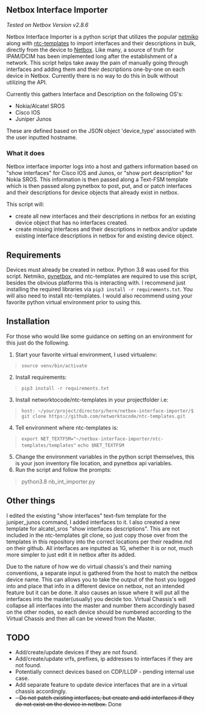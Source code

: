 ## Netbox Interface Importer

<em>Tested on Netbox Version v2.8.6</em>

Netbox Interface Importer is a python script that utilizes the popular [netmiko](https://github.com/ktbyers/netmiko) along with [ntc-templates](https://github.com/networktocode/ntc-templates) to import interfaces and their descriptions in bulk, directly from the device to [Netbox](https://github.com/netbox-community/netbox). Like many, a source of truth for IPAM/DCIM has been implemented long after the establishment of a network. This script helps take away the pain of manually going through interfaces and adding them and their descriptions one-by-one on each device in Netbox. Currently there is no way to do this in bulk without utilizing the API. 

Currently this gathers Interface and Description on the following OS's:

 - Nokia/Alcatel SROS
 - Cisco IOS
 - Juniper Junos


These are defined based on the JSON object 'device_type' associated with the user inputted hostname.

### What it does

Netbox interface importer logs into a host and gathers information based on "show interfaces" for Cisco IOS and Junos, or "show port description" for Nokia SROS. This information is then passed along a Text-FSM template which is then passed along pynetbox to post, put, and or patch interfaces and their descriptions for device objects that already exist in netbox. 

This script will:

 - create all new interfaces and their descriptions in netbox for an existing device object that has no interfaces created.
 - create missing interfaces and their descriptions in netbox and/or update existing interface descriptions in netbox for and existing device object.


## Requirements
Devices must already be created in netbox.
Python 3.8 was used for this script. Netmiko, [pynetbox](https://github.com/digitalocean/pynetbox), and ntc-templates are required to use this script, besides the obvious platforms this is interacting with. I recommend just installing the required libraries via `pip3 install -r requirements.txt`. You will also need to install ntc-templates.
I would also recommend using your favorite python virtual environment prior to using this.

## Installation

For those who would like some guidance on setting on an environment for this just do the following.

 1. Start your favorite virtual environment, I used virtualenv:
> `source venv/bin/activate`
 2. Install requirements:
> `pip3 install -r requirements.txt`
 3. Install networktocode/ntc-templates in your projectfolder i.e:
> `host: ~/your/project/directory/here/netbox-interface-importer/$ git clone https://github.com/networktocode/ntc-templates.git`
 4. Tell environment where ntc-templates is:
>`export NET_TEXTFSM="~/netbox-interface-importer/ntc-templates/templates"`
>`echo $NET_TEXTFSM`
 5. Change the environment variables in the python script themselves, this is your json inventory file location, and pynetbox api variables.
 6. Run the script and follow the prompts:
> python3.8 nb_int_importer.py

## Other things
I edited the existing "show interfaces" text-fsm template for the juniper_junos command, I added interfaces to it. I also created a new template for alcatel_sros "show interfaces descriptions".  This are not included in the ntc-templates git clone, so just copy those over from the templates in this repository into the correct locations per their readme.md on their github. 
All interfaces are inputted as 1G, whether it is or not, much more simpler to just edit it in netbox after its added.

Due to the nature of how we do virtual chassis's and their naming conventions, a separate input is gathered from the host to match the netbox device name. This can allows you to take the output of the host you logged into and place that info in a different device on netbox, not an intended feature but it can be done.  It also causes an issue where it will put all the interfaces into the master(usually) you decide too. Virtual Chassis's will collapse all interfaces into the master and number them accordingly based on the other nodes, so each device should be numbered according to the Virtual Chassis and then all can be viewed from the Master. 


## TODO

 - Add/create/update devices if they are not found.
 - Add/create/update vrfs, prefixes, ip addresses to interfaces if they are not found.
 - Potentially connect devices based on CDP/LLDP - pending internal use case.
 - Add separate feature to update device interfaces that are in a virtual chassis accordingly.
 - ~~- Do not patch existing interfaces, but create and add interfaces if they do not exist on the device in netbox.~~ Done
